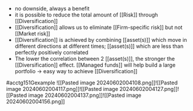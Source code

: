 - no downside, always a benefit
- it is possible to reduce the total amount of [[Risk]] through [[Diversification]]
- [[Diversification]] allows us to eliminate [[Firm-specific risk]] but not [[Market risk]]
- [[Diversification]] is achieved by combining [[asset(s)]] which move in different directions at different times; [[asset(s)]] which are less than perfectly positively correlated
- The lower the correlation between 2 [[asset(s)]], the stronger the [[Diversification]] effect.
[[Managed funds]] will help build a large portfolio $\rightarrow$ easy way to achieve [[Diversification]]

#acctg151Gexample ![[Pasted image 20240602004108.png]]![[Pasted image 20240602004117.png]]![[Pasted image 20240602004127.png]]![[Pasted image 20240602004137.png]]![[Pasted image 20240602004156.png]]